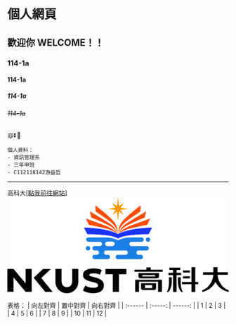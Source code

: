 # 個人網頁
## 歡迎你 WELCOME！！
### 114-1a
#### **114-1a**
##### *114-1a*
###### ~~114-1a~~
😃⏬🔽
```
個人資料：
- 資訊管理系
- 三年甲班
- C112118142游益哲
```
---

高科大[[點我前往網站]](http://www.nkust.edu.tw)
![NKUST](nkust.png "NKUST")

表格：
| 向左對齊 | 置中對齊 | 向右對齊 |
| :------ | :-----: | ------: |
| 1 | 2 | 3 |
| 4 | 5 | 6 |
| 7 | 8 | 9 |
| 10 | 11 | 12 |
